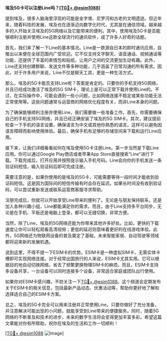 **埃及5G卡可以注册Line吗？[[TG💪+ @esim1088](https://t.me/s/esim1088)]**

提到埃及，很多人脑海里浮现的可能是金字塔、尼罗河和古老的文明遗迹。但近年来，随着科技的发展，埃及也在逐渐迈向数字化时代，尤其是在通信领域。越来越多的人开始关注埃及的5G网络以及它能带来的便利。其中，使用埃及5G卡是否能够顺利注册并使用Line这款全球流行的通讯软件，成了许多人好奇的话题。

首先，我们来了解一下Line的基本情况。Line是一款源自日本的即时通讯应用，自推出以来便在全球范围内广受欢迎。它不仅支持文字聊天、语音通话、视频通话等功能，还提供了丰富的表情包和贴纸，让用户之间的交流更加生动有趣。此外，Line还支持创建群聊、发送文件等多种功能，几乎涵盖了日常沟通的所有需求。因此，对于许多用户来说，Line不仅是聊天工具，更是一种生活方式。

那么，埃及的5G卡能否支持Line呢？答案是肯定的。只要你的手机支持5G网络，并且已经成功激活了埃及的5G SIM卡，理论上是可以正常下载并使用Line的。不过，在实际操作中，可能会遇到一些小问题，比如网络连接不稳定或某些功能无法正常使用等。这些问题通常与运营商的网络优化程度有关，而非Line本身的问题。

为了确保能够顺利注册并使用Line，我们需要做一些准备工作。首先，你需要确保自己的手机支持5G网络，并且已经正确安装了埃及的5G SIM卡。其次，建议提前检查一下手机的语言设置，确保语言为中文或其他你熟悉的语言。这样可以避免因语言障碍而影响使用体验。最后，确保手机有足够的存储空间来下载和运行Line应用。

接下来，让我们详细看看如何在埃及使用5G卡注册Line。第一步当然是下载Line应用。你可以通过Google Play商店或者苹果App Store直接搜索“Line”进行下载。下载完成后，打开应用并按照提示输入手机号码。Line会向你的手机发送一条验证码短信，输入验证码后即可完成注册。

需要注意的是，如果你使用的是埃及的5G卡，可能需要等待一段时间才能收到验证码短信。这是因为国际间的短信传输有时会存在延迟。如果长时间没有收到验证码，可以尝试重新发送或联系运营商客服寻求帮助。

注册完成后，你就可以开始享受Line带来的便利了。无论是与朋友保持联系，还是加入各种兴趣小组，Line都能满足你的需求。而且，由于Line支持多平台同步，无论是在手机、平板还是电脑上登录，都可以无缝切换，非常方便。

当然，除了Line，埃及的5G网络还能为你带来其他许多好处。比如，更快的下载速度让你可以轻松观看高清视频；更低的延迟则意味着更好的在线游戏体验。此外，5G网络还为物联网设备的普及奠定了基础，未来智能家居、自动驾驶等领域都将迎来新的发展机遇。

说到这里，不得不提一下ESIM卡的优势。ESIM卡是一种虚拟SIM卡，无需实体卡槽即可实现网络连接。对于经常出国旅行的人来说，ESIM卡尤其实用。它可以根据目的地自动切换网络，省去了频繁更换物理SIM卡的麻烦。而且，ESIM卡支持多设备共享，一台设备可以同时连接多个设备，非常适合家庭或团队出行使用。

如果你对ESIM卡感兴趣，不妨关注一下[TG💪+ @esim1088](https://t.me/s/esim1088)。这个频道会定期发布关于ESIM卡的相关信息，包括最新产品动态、优惠活动等，帮助你更好地了解和选择适合自己的ESIM卡方案。

总之，埃及的5G卡完全可以用来注册并正常使用Line。只要你做好了充分准备，并注意解决可能出现的小问题，就能享受到Line带来的便捷服务。同时，随着5G网络的不断普及和技术的进步，未来的数字生活将会变得更加丰富多彩。希望这篇文章能对你有所帮助，祝你在埃及的生活和工作一切顺利！

[[TG💪+ @esim1088](https://t.me/s/esim1088) ![Image](https://i.postimg.cc/4NQfJmqS/Snipaste-2025-05-13-00-14-12.png)]